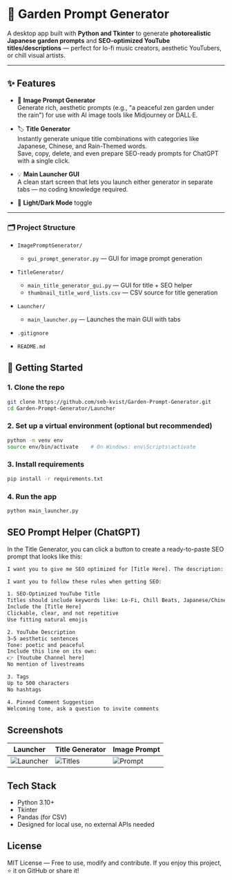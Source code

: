 # 🌿 Garden Prompt Generator

A desktop app built with **Python and Tkinter** to generate **photorealistic Japanese garden prompts** and **SEO-optimized YouTube titles/descriptions** — perfect for lo-fi music creators, aesthetic YouTubers, or chill visual artists.

---

## ✨ Features

- 🎴 **Image Prompt Generator**  
  Generate rich, aesthetic prompts (e.g., "a peaceful zen garden under the rain") for use with AI image tools like Midjourney or DALL·E.

- 🏷 **Title Generator**  
  Instantly generate unique title combinations with categories like Japanese, Chinese, and Rain-Themed words.  
  Save, copy, delete, and even prepare SEO-ready prompts for ChatGPT with a single click.

- 💡 **Main Launcher GUI**  
  A clean start screen that lets you launch either generator in separate tabs — no coding knowledge required.

- 🎨 **Light/Dark Mode** toggle

---
### 🗂 Project Structure

- `ImagePromptGenerator/`
  - `gui_prompt_generator.py` — GUI for image prompt generation

- `TitleGenerator/`
  - `main_title_generator_gui.py` — GUI for title + SEO helper
  - `thumbnail_title_word_lists.csv` — CSV source for title generation

- `Launcher/`
  - `main_launcher.py` — Launches the main GUI with tabs

- `.gitignore`
- `README.md`




## 🚀 Getting Started

### 1. Clone the repo
```bash
git clone https://github.com/seb-kvist/Garden-Prompt-Generator.git
cd Garden-Prompt-Generator/Launcher
```

### 2. Set up a virtual environment (optional but recommended)
```bash
python -m venv env
source env/bin/activate    # On Windows: env\Scripts\activate
```

### 3. Install requirements
```bash
pip install -r requirements.txt
```
### 4. Run the app
```bash
python main_launcher.py
```
## SEO Prompt Helper (ChatGPT)
In the Title Generator, you can click a button to create a ready-to-paste SEO prompt that looks like this:
```bash
I want you to give me SEO optimized for [Title Here]. The description:

I want you to follow these rules when getting SEO:

1. SEO-Optimized YouTube Title
Titles should include keywords like: Lo-Fi, Chill Beats, Japanese/Chinese Garden, Zen, Relaxing, Study, Sleep, Meditation, etc.
Include the [Title Here]
Clickable, clear, and not repetitive
Use fitting natural emojis

2. YouTube Description
3–5 aesthetic sentences
Tone: poetic and peaceful
Include this line on its own:
👉 [Youtube Channel here]
No mention of livestreams

3. Tags
Up to 500 characters
No hashtags

4. Pinned Comment Suggestion
Welcoming tone, ask a question to invite comments

```
## Screenshots
| Launcher                       | Title Generator            | Image Prompt                |
| ------------------------------ | -------------------------- | --------------------------- |
| ![Launcher](docs/launcher.png) | ![Titles](docs/titles.png) | ![Prompt](docs/prompts.png) |

## Tech Stack
- Python 3.10+
- Tkinter
- Pandas (for CSV)
- Designed for local use, no external APIs needed

## License
MIT License — Free to use, modify and contribute.
If you enjoy this project, ⭐️ it on GitHub or share it!

